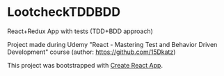# LootcheckTDDBDD
React+Redux App with tests (TDD+BDD approach)

Project made during Udemy "React - Mastering Test and Behavior Driven Development" course (author: https://github.com/15Dkatz)

This project was bootstrapped with [Create React App](https://github.com/facebookincubator/create-react-app).
